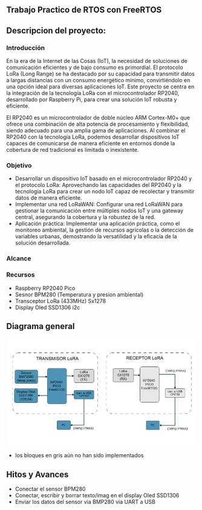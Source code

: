 ## Trabajo Practico de RTOS con FreeRTOS

## Descripcion del proyecto:

### Introducción

En la era de la Internet de las Cosas (IoT), la necesidad de soluciones de comunicación eficientes y de bajo consumo es primordial. El protocolo LoRa (Long Range) se ha destacado por su capacidad para transmitir datos a largas distancias con un consumo energético mínimo, convirtiéndolo en una opción ideal para diversas aplicaciones IoT. Este proyecto se centra en la integración de la tecnología LoRa con el microcontrolador RP2040, desarrollado por Raspberry Pi, para crear una solución IoT robusta y eficiente.

El RP2040 es un microcontrolador de doble núcleo ARM Cortex-M0+ que ofrece una combinación de alta potencia de procesamiento y flexibilidad, siendo adecuado para una amplia gama de aplicaciones. Al combinar el RP2040 con la tecnología LoRa, podemos desarrollar dispositivos IoT capaces de comunicarse de manera eficiente en entornos donde la cobertura de red tradicional es limitada o inexistente.

### Objetivo 

- Desarrollar un dispositivo IoT basado en el microcontrolador RP2040 y el protocolo LoRa: Aprovechando las capacidades del RP2040 y la tecnología LoRa para crear un nodo IoT capaz de recolectar y transmitir datos de manera eficiente.
-  Implementar una red LoRaWAN: Configurar una red LoRaWAN para gestionar la comunicación entre múltiples nodos IoT y una gateway central, asegurando la cobertura y la robustez de la red.
-  Aplicación práctica: Implementar una aplicación práctica, como el monitoreo ambiental, la gestión de recursos agrícolas o la detección de variables urbanas, demostrando la versatilidad y la eficacia de la solución desarrollada.

### Alcance 

### Recursos 

- Raspberry RP2040 Pico 
- Sesnor BPM280 (Temperatura y presion ambiental)
- Transceptor LoRa (433MHz) Sx1278
- Display Oled SSD1306 i2c
  
## Diagrama general

![Diagrama](RP2040-tp/imag/rp2040-tp.png)

- los bloques en gris aún no han sido implementados

## Hitos y Avances

- Conectar el sensor BPM280
- Conectar, escribir y borrar texto/imag en el display Oled SSD1306
- Enviar los datos del sensor via BMP280 via UART a USB 

